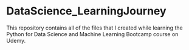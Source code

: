 # DataScience_LearningJourney
This repository contains all of the files that I created while learning the Python for Data Science and Machine Learning Bootcamp course on Udemy.
